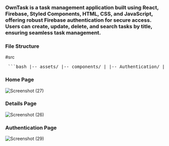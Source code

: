 ###  OwnTask is a task management application built using React, Firebase, Styled Components, HTML, CSS, and JavaScript, offering robust Firebase authentication for secure access. Users can create, update, delete, and search tasks by title, ensuring seamless task management.


### File Structure

#src

 <pre> ```bash |-- assets/ |-- components/ | |-- Authentication/ | |-- Create/ | |-- DetailsData/ | |-- Fetchdata/ | |-- Navbar/ | |-- SingleCreate/ |-- Files/ | |-- Home/ |-- App.js |-- firebase.js |-- main.js ``` </pre>



###   Home Page
![Screenshot (27)](https://github.com/user-attachments/assets/22e3c2b8-1570-4f3d-bfde-93fbfd7fbeb4)

### Details Page

![Screenshot (26)](https://github.com/user-attachments/assets/1496bf8c-6559-48cb-b6ef-8a3f28f6c138)

###   Authentication Page

![Screenshot (29)](https://github.com/user-attachments/assets/2b158054-3d18-43e9-a1f9-05d014d86a0a)




